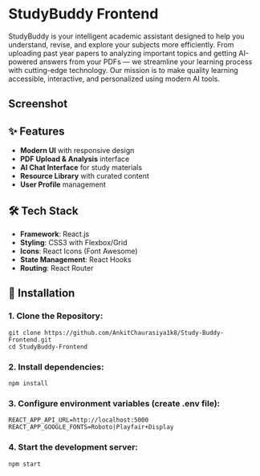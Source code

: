 # StudyBuddy Frontend
StudyBuddy is your intelligent academic assistant designed to help you understand, revise, and explore your subjects more efficiently.
From uploading past year papers to analyzing important topics and getting AI-powered answers from your PDFs — we streamline your learning process with cutting-edge technology.
Our mission is to make quality learning accessible, interactive, and personalized using modern AI tools.

## Screenshot


## ✨ Features

- **Modern UI** with responsive design
- **PDF Upload & Analysis** interface
- **AI Chat Interface** for study materials
- **Resource Library** with curated content
- **User Profile** management

## 🛠️ Tech Stack

- **Framework**: React.js
- **Styling**: CSS3 with Flexbox/Grid
- **Icons**: React Icons (Font Awesome)
- **State Management**: React Hooks
- **Routing**: React Router

## 🚀 Installation

### 1. Clone the Repository:
```
git clone https://github.com/AnkitChaurasiya1k8/Study-Buddy-Frontend.git
cd StudyBuddy-Frontend
```
### 2. Install dependencies:
```
npm install
```
### 3. Configure environment variables (create .env file):
```
REACT_APP_API_URL=http://localhost:5000
REACT_APP_GOOGLE_FONTS=Roboto|Playfair+Display
```
### 4. Start the development server:
```
npm start
```
